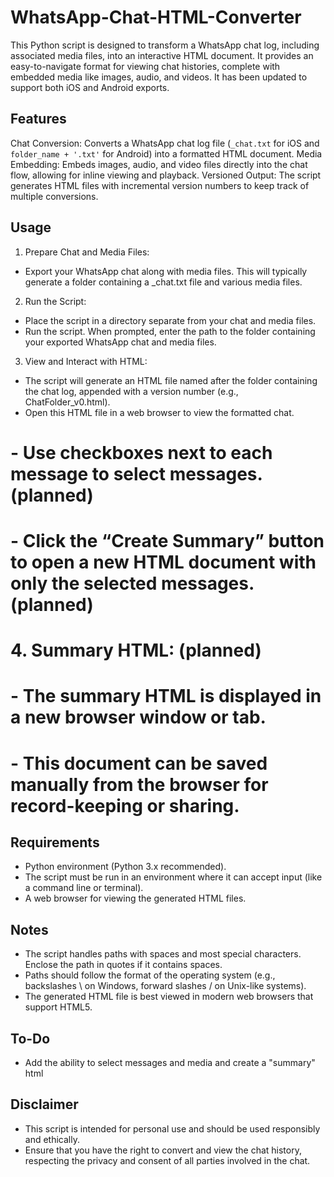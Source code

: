 # WhatsApp-Chat-HTML-Converter
This Python script is designed to transform a WhatsApp chat log, including associated media files, into an interactive HTML document. It provides an easy-to-navigate format for viewing chat histories, complete with embedded media like images, audio, and videos.  It has been updated to support both iOS and Android exports.

## Features
Chat Conversion: Converts a WhatsApp chat log file (`_chat.txt` for iOS and `folder_name + '.txt'` for Android) into a formatted HTML document.
Media Embedding: Embeds images, audio, and video files directly into the chat flow, allowing for inline viewing and playback.
Versioned Output: The script generates HTML files with incremental version numbers to keep track of multiple conversions.

## Usage

1. Prepare Chat and Media Files:
  - Export your WhatsApp chat along with media files. This will typically generate a folder containing a _chat.txt file and various media files.

2. Run the Script:
  - Place the script in a directory separate from your chat and media files.
  - Run the script. When prompted, enter the path to the folder containing your exported WhatsApp chat and media files.

3. View and Interact with HTML:
  - The script will generate an HTML file named after the folder containing the chat log, appended with a version number (e.g., ChatFolder_v0.html).
  - Open this HTML file in a web browser to view the formatted chat.
#  - Use checkboxes next to each message to select messages. (planned)
#  - Click the “Create Summary” button to open a new HTML document with only the selected messages. (planned)

# 4. Summary HTML: (planned)
#  - The summary HTML is displayed in a new browser window or tab.
#  - This document can be saved manually from the browser for record-keeping or sharing.

## Requirements
  - Python environment (Python 3.x recommended).
  - The script must be run in an environment where it can accept input (like a command line or terminal).
  - A web browser for viewing the generated HTML files.

## Notes
  - The script handles paths with spaces and most special characters. Enclose the path in quotes if it contains spaces.
  - Paths should follow the format of the operating system (e.g., backslashes \ on Windows, forward slashes / on Unix-like systems).
  - The generated HTML file is best viewed in modern web browsers that support HTML5.

## To-Do
  - Add the ability to select messages and media and create a "summary" html

## Disclaimer
  - This script is intended for personal use and should be used responsibly and ethically.
  - Ensure that you have the right to convert and view the chat history, respecting the privacy and consent of all parties involved in the chat.
